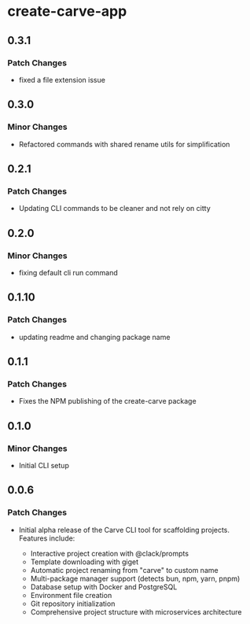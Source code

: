 # create-carve-app

## 0.3.1

### Patch Changes

- fixed a file extension issue

## 0.3.0

### Minor Changes

- Refactored commands with shared rename utils for simplification

## 0.2.1

### Patch Changes

- Updating CLI commands to be cleaner and not rely on citty

## 0.2.0

### Minor Changes

- fixing default cli run command

## 0.1.10

### Patch Changes

- updating readme and changing package name

## 0.1.1

### Patch Changes

- Fixes the NPM publishing of the create-carve package

## 0.1.0

### Minor Changes

- Initial CLI setup

## 0.0.6

### Patch Changes

- Initial alpha release of the Carve CLI tool for scaffolding projects. Features include:

  - Interactive project creation with @clack/prompts
  - Template downloading with giget
  - Automatic project renaming from "carve" to custom name
  - Multi-package manager support (detects bun, npm, yarn, pnpm)
  - Database setup with Docker and PostgreSQL
  - Environment file creation
  - Git repository initialization
  - Comprehensive project structure with microservices architecture

